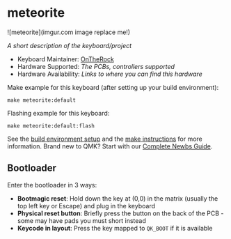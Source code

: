 # meteorite

![meteorite](imgur.com image replace me!)

*A short description of the keyboard/project*

* Keyboard Maintainer: [OnTheRock](https://github.com/iwk7273)
* Hardware Supported: *The PCBs, controllers supported*
* Hardware Availability: *Links to where you can find this hardware*

Make example for this keyboard (after setting up your build environment):

    make meteorite:default

Flashing example for this keyboard:

    make meteorite:default:flash

See the [build environment setup](https://docs.qmk.fm/#/getting_started_build_tools) and the [make instructions](https://docs.qmk.fm/#/getting_started_make_guide) for more information. Brand new to QMK? Start with our [Complete Newbs Guide](https://docs.qmk.fm/#/newbs).

## Bootloader

Enter the bootloader in 3 ways:

* **Bootmagic reset**: Hold down the key at (0,0) in the matrix (usually the top left key or Escape) and plug in the keyboard
* **Physical reset button**: Briefly press the button on the back of the PCB - some may have pads you must short instead
* **Keycode in layout**: Press the key mapped to `QK_BOOT` if it is available
